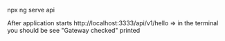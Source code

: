 npx ng serve api

After application starts http://localhost:3333/api/v1/hello => in the terminal you should be see "Gateway checked" printed